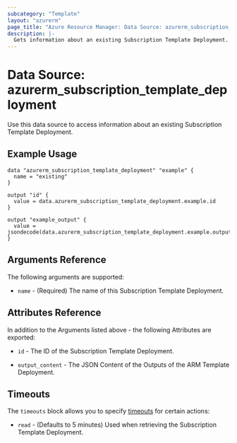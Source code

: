 ```yaml
---
subcategory: "Template"
layout: "azurerm"
page_title: "Azure Resource Manager: Data Source: azurerm_subscription_template_deployment"
description: |-
  Gets information about an existing Subscription Template Deployment.
---
```


# Data Source: azurerm_subscription_template_deployment

Use this data source to access information about an existing Subscription Template Deployment.

## Example Usage

```hcl
data "azurerm_subscription_template_deployment" "example" {
  name = "existing"
}

output "id" {
  value = data.azurerm_subscription_template_deployment.example.id
}

output "example_output" {
  value = jsondecode(data.azurerm_subscription_template_deployment.example.output_content).exampleOutput.value
}
```

## Arguments Reference

The following arguments are supported:

* `name` - (Required) The name of this Subscription Template Deployment.

## Attributes Reference

In addition to the Arguments listed above - the following Attributes are exported:

* `id` - The ID of the Subscription Template Deployment.

* `output_content` - The JSON Content of the Outputs of the ARM Template Deployment.

## Timeouts

The `timeouts` block allows you to specify [timeouts](https://www.terraform.io/language/resources/syntax#operation-timeouts) for certain actions:

* `read` - (Defaults to 5 minutes) Used when retrieving the Subscription Template Deployment.
